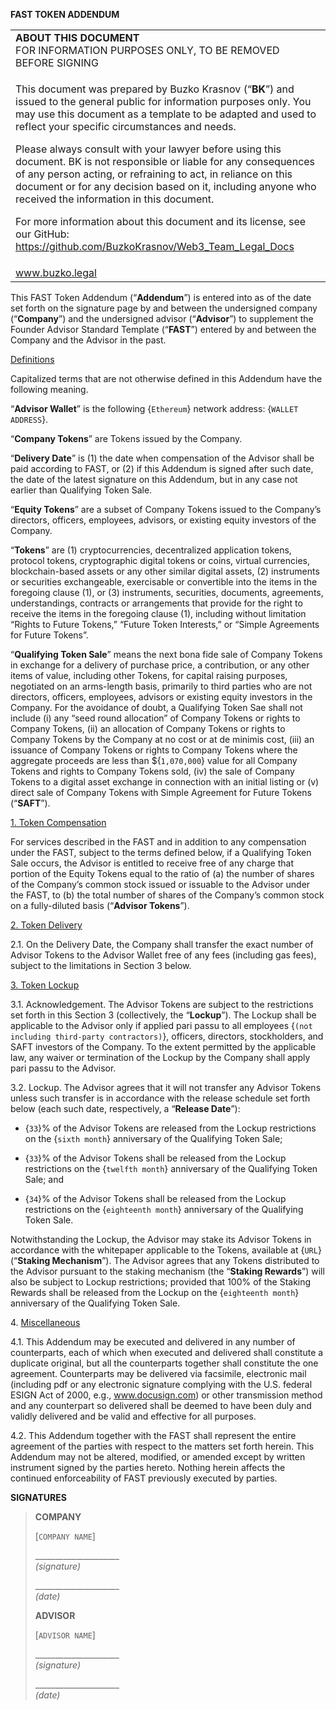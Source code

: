 **FAST TOKEN ADDENDUM**

<table>
<colgroup>
<col style="width: 100%" />
</colgroup>
<tbody>
<tr class="odd">
<td><strong>ABOUT THIS DOCUMENT<br />
</strong>FOR INFORMATION PURPOSES ONLY, TO BE REMOVED BEFORE
SIGNING</td>
</tr>
<tr class="even">
<td><p>This document was prepared by Buzko Krasnov
(“<strong>BK</strong>”) and issued to the general public for information
purposes only. You may use this document as a template to be adapted and
used to reflect your specific circumstances and needs.</p>
<p>Please always consult with your lawyer before using this document. BK
is not responsible or liable for any consequences of any person acting,
or refraining to act, in reliance on this document or for any decision
based on it, including anyone who received the information in this
document.</p>
<p>For more information about this document and its license, see our
GitHub: <a
href="https://github.com/BuzkoKrasnov/Web3_Team_Legal_Docs">https://github.com/BuzkoKrasnov/Web3_Team_Legal_Docs</a></p></td>
</tr>
<tr class="odd">
<td><a href="http://www.buzko.legal"><u>www.buzko.legal</u></a></td>
</tr>
</tbody>
</table>

This FAST Token Addendum (“**Addendum**”) is entered into as of the date
set forth on the signature page by and between the undersigned company
(“**Company**”) and the undersigned advisor (“**Advisor**”) to
supplement the Founder Advisor Standard Template (“**FAST**”) entered by
and between the Company and the Advisor in the past.

<u>Definitions</u>

Capitalized terms that are not otherwise defined in this Addendum have
the following meaning.

“**Advisor Wallet**” is the following {`Ethereum`} network address:
{`WALLET ADDRESS`}.

“**Company Tokens**” are Tokens issued by the Company.

“**Delivery Date**” is (1) the date when compensation of the Advisor
shall be paid according to FAST, or (2) if this Addendum is signed after
such date, the date of the latest signature on this Addendum, but in any
case not earlier than Qualifying Token Sale.

“**Equity Tokens**” are a subset of Company Tokens issued to the
Company’s directors, officers, employees, advisors, or existing equity
investors of the Company.

“**Tokens**” are (1) cryptocurrencies, decentralized application tokens,
protocol tokens, cryptographic digital tokens or coins, virtual
currencies, blockchain-based assets or any other similar digital assets,
(2) instruments or securities exchangeable, exercisable or convertible
into the items in the foregoing clause (1), or (3) instruments,
securities, documents, agreements, understandings, contracts or
arrangements that provide for the right to receive the items in the
foregoing clause (1), including without limitation “Rights to Future
Tokens,” “Future Token Interests,” or “Simple Agreements for Future
Tokens”.

“**Qualifying Token Sale**” means the next bona fide sale of Company
Tokens in exchange for a delivery of purchase price, a contribution, or
any other items of value, including other Tokens, for capital raising
purposes, negotiated on an arms-length basis, primarily to third parties
who are not directors, officers, employees, advisors or existing equity
investors in the Company. For the avoidance of doubt, a Qualifying Token
Sae shall not include (i) any “seed round allocation” of Company Tokens
or rights to Company Tokens, (ii) an allocation of Company Tokens or
rights to Company Tokens by the Company at no cost or at de minimis
cost, (iii) an issuance of Company Tokens or rights to Company Tokens
where the aggregate proceeds are less than ${`1,070,000`} value for all
Company Tokens and rights to Company Tokens sold, (iv) the sale of
Company Tokens to a digital asset exchange in connection with an initial
listing or (v) direct sale of Company Tokens with Simple Agreement for
Future Tokens (“**SAFT**”).

<u>1. Token Compensation</u>

For services described in the FAST and in addition to any compensation
under the FAST, subject to the terms defined below, if a Qualifying
Token Sale occurs, the Advisor is entitled to receive free of any charge
that portion of the Equity Tokens equal to the ratio of (a) the number
of shares of the Company’s common stock issued or issuable to the
Advisor under the FAST, to (b) the total number of shares of the
Company’s common stock on a fully-diluted basis (“**Advisor Tokens**”).

<u>2. Token Delivery</u>

2.1. On the Delivery Date, the Company shall transfer the exact number
of Advisor Tokens to the Advisor Wallet free of any fees (including gas
fees), subject to the limitations in Section 3 below.

<u>3. Token Lockup</u>

3.1. Acknowledgement. The Advisor Tokens are subject to the restrictions
set forth in this Section 3 (collectively, the “**Lockup**”). The Lockup
shall be applicable to the Advisor only if applied pari passu to all
employees {`(not including third-party contractors)`}, officers,
directors, stockholders, and SAFT investors of the Company. To the
extent permitted by the applicable law, any waiver or termination of the
Lockup by the Company shall apply pari passu to the Advisor.

3.2. Lockup. The Advisor agrees that it will not transfer any Advisor
Tokens unless such transfer is in accordance with the release schedule
set forth below (each such date, respectively, a “**Release Date**”):

-   {`33`}% of the Advisor Tokens are released from the Lockup
    restrictions on the {`sixth month`} anniversary of the Qualifying
    Token Sale;

-   {`33`}% of the Advisor Tokens shall be released from the Lockup
    restrictions on the {`twelfth month`} anniversary of the Qualifying
    Token Sale; and

-   {`34`}% of the Advisor Tokens shall be released from the Lockup
    restrictions on the {`eighteenth month`} anniversary of the Qualifying
    Token Sale.

Notwithstanding the Lockup, the Advisor may stake its Advisor Tokens in
accordance with the whitepaper applicable to the Tokens, available at
{`URL`} (“**Staking Mechanism**”). The Advisor agrees that any Tokens
distributed to the Advisor pursuant to the staking mechanism (the
“**Staking Rewards**”) will also be subject to Lockup restrictions;
provided that 100% of the Staking Rewards shall be released from the
Lockup on the {`eighteenth month`} anniversary of the Qualifying Token
Sale.

4\. <u>Miscellaneous</u>

4.1. This Addendum may be executed and delivered in any number of
counterparts, each of which when executed and delivered shall constitute
a duplicate original, but all the counterparts together shall constitute
the one agreement. Counterparts may be delivered via facsimile,
electronic mail (including pdf or any electronic signature complying
with the U.S. federal ESIGN Act of 2000, e.g.,
[<u>www.docusign.com</u>](http://www.docusign.com/)) or other
transmission method and any counterpart so delivered shall be deemed to
have been duly and validly delivered and be valid and effective for all
purposes.

4.2. This Addendum together with the FAST shall represent the entire
agreement of the parties with respect to the matters set forth herein.
This Addendum may not be altered, modified, or amended except by written
instrument signed by the parties hereto. Nothing herein affects the
continued enforceability of FAST previously executed by parties.

**SIGNATURES**

> **COMPANY**
>
> \[`COMPANY NAME`\]
>
> \_\_\_\_\_\_\_\_\_\_\_\_\_\_\_\_\_\_\_\_\_  
> *(signature)*
>
> \_\_\_\_\_\_\_\_\_\_\_\_\_\_\_\_\_\_\_\_\_  
> *(date)*
>
> **ADVISOR**
>
> \[`ADVISOR NAME`\]
>
> \_\_\_\_\_\_\_\_\_\_\_\_\_\_\_\_\_\_\_\_\_  
> *(signature)*
>
> \_\_\_\_\_\_\_\_\_\_\_\_\_\_\_\_\_\_\_\_\_  
> *(date)*
